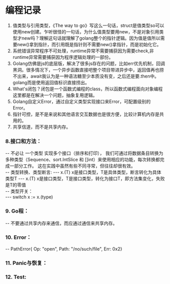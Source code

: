 # 编程记录

1. 值类型与引用类型，《The way to go》写这么一句话，struct是值类型so可以使用new创建。乍听很怪的一句话，为什么值类型要用new，不是对象引用类型才new吗？理解这句话就理解了golang整个的指针逻辑。因为值是值所以需要new()拿到指针，而引用既是指针则不需要new()拿指针，而是初始化它。  
2. 系统错误异常程序不可处理，runtime异常不需要捕获因为需要check,非runtime异常需要捕获因为程序逻辑处理的一部份。  
3. Golang仿佛是js的底层版，解决了很多js存在的问题，比如err优先机制，回调黑洞。很多情况下，一个异步函数直接吧整个项目带进异步中，返回值再也捞不出来，await我认为是一种语法糖至少本质没有变，之后还是要.then中。golang而是使用返回值标识直接捞出。  
4. What's闭包？闭包是一个函数式编程的class，所以函数式编程面向对象编程这里都是在解决一个问题，抽象复用逻辑。  
5. Golang自定义Error，通过自定义类型实现接口来Error，可配置级别的Error。  
6. 指针可控，是不是来说和其他语言交互数据也是很方便，比较计算机内存是共用的。 
7. 共享信道，而不是共享内存。  
### 8.接口和方法：
-- 不必让 一个类型 实现多个接口（排序和打印）， 我们可通过将数据条目转换为多种类型（Sequence、sort.IntSlice 和 []int）来使用相应的功能，每次转换都完成一部分工作。 这在实践中虽然有些不同寻常，但往往却很有效。  
-- 类型转换、类型断言: 
--- x.(T) x是接口类型，T是具体类型，断言转化为具体类型T
--- x.(T) x是接口类型，T是接口类型，转化为接口T，即方法集变化，失败是T的零值  
-- 类型开关：  
--- switch x := x.(type)
### 9. Go程：  
-- 不要通过共享内存来通信，而应通过通信来共享内存。
### 10. Error：  
-- PathError{ Op: "open", Path: "/no/such/file", Err: 0x2}  

### 11. Panic与恢复：  
### 12. Test:  